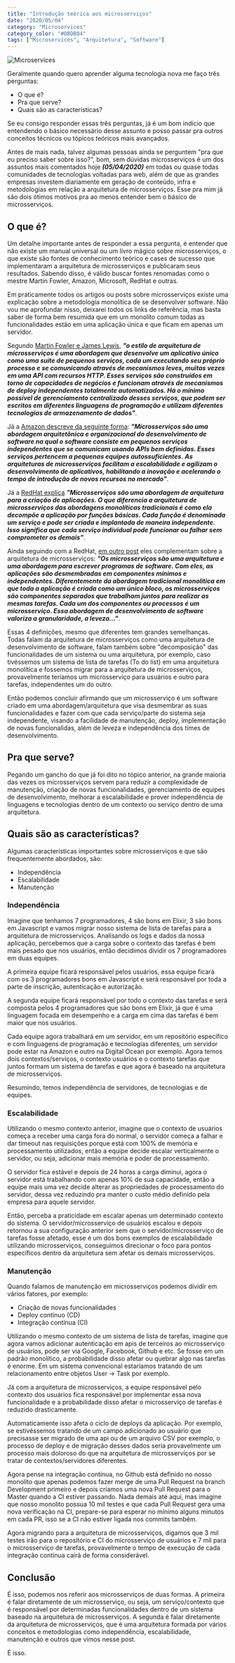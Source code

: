 ```yaml
---
title: "Introdução teórica aos microsserviços"
date: "2020/05/04"
category: "Microservices"
category_color: "#DBDB04"
tags: ["Microservices", "Arquitetura", "Software"]
---
```


![Microservices](microservices.jpg)

Geralmente quando quero aprender alguma tecnologia nova me faço três perguntas:

- O que é?
- Pra que serve?
- Quais são as características?

Se eu consigo responder essas três perguntas, já é um bom indício que entendendo o básico necessário desse assunto e posso passar pra outros conceitos técnicos ou tópicos teóricos mais avançados.

Antes de mais nada, talvez algumas pessoas ainda se perguntem "pra que eu preciso saber sobre isso?", bom, sem dúvidas microsserviços é um dos assuntos mais comentados hoje ***(05/04/2020)*** em todas ou quase todas comunidades de tecnologias voltadas para web, além de que as grandes empresas investem diariamente em geração de conteúdo, infra e metodologias em relação a arquitetura de microsserviços. Esse pra mim já são dois ótimos motivos pra ao menos entender bem o básico de microsserviços.

## O que é?

Um detalhe importante antes de responder a essa pergunta, é entender que não existe um manual universal ou um livro mágico sobre microsserviços, o que existe são fontes de conhecimento teórico e cases de sucesso que implementaram a arquitetura de microsserviços e publicaram seus resultados. Sabendo disso, é válido buscar fontes renomadas como o mestre Martin Fowler, Amazon, Microsoft, RedHat e outras.

Em praticamente todos os artigos ou posts sobre microsserviços existe uma explicação sobre a metodologia monolítica de se desenvolver software. Não vou me aprofundar nisso, deixarei todos os links de referência, mas basta saber de forma bem resumida que em um monolito comum todas as funcionalidades estão em uma aplicação única e que ficam em apenas um servidor.

Segundo [Martin Fowler e James Lewis](https://www.thoughtworks.com/pt/insights/blog/microservices-nutshell), ***"o estilo de arquitetura de microsserviços é uma abordagem que desenvolve um aplicativo único como uma suite de pequenos serviços, cada um executando seu próprio processo e se comunicando através de mecanismos leves, muitas vezes em uma API com recursos HTTP. Esses serviços são construídos em torno de capacidades de negócios e funcionam através de mecanismos de deploy independentes totalmente automatizados. Há o mínimo possível de gerenciamento centralizado desses serviços, que podem ser escritos em diferentes linguagens de programação e utilizam diferentes tecnologias de armazenamento de dados"***.

Já a [Amazon descreve da seguinte forma](https://aws.amazon.com/pt/microservices/): ***"Microsserviços são uma abordagem arquitetônica e organizacional do desenvolvimento de software na qual o software consiste em pequenos serviços independentes que se comunicam usando APIs bem definidas. Esses serviços pertencem a pequenas equipes autossuficientes***.
***As arquiteturas de microsserviços facilitam a escalabilidade e agilizam o desenvolvimento de aplicativos, habilitando a inovação e acelerando o tempo de introdução de novos recursos no mercado"***.

Já a [RedHat explica](https://www.redhat.com/pt-br/topics/microservices/what-are-microservices) ***"Microsserviços são uma abordagem de arquitetura para a criação de aplicações. O que diferencia a arquitetura de microsserviços das abordagens monolíticas tradicionais é como ela decompõe a aplicação por funções básicas. Cada função é denominada um serviço e pode ser criada e implantada de maneira independente. Isso significa que cada serviço individual pode funcionar ou falhar sem comprometer os demais"***.

Ainda seguindo com a RedHat, [em outro post](https://www.redhat.com/pt-br/topics/microservices/what-are-microservices) eles complementam sobre a arquitetura de microsserviços: ***"Os microsserviços são uma arquitetura e uma abordagem para escrever programas de software. Com eles, as aplicações são desmembradas em componentes mínimos e independentes. Diferentemente da abordagem tradicional monolítica em que toda a aplicação é criada como um único bloco, os microsserviços são componentes separados que trabalham juntos para realizar as mesmas tarefas. Cada um dos componentes ou processos é um microsserviço. Essa abordagem de desenvolvimento de software valoriza a granularidade, a leveza..."***.

Essas 4 definições, mesmo que diferentes tem grandes semelhanças. Todas falam da arquitetura de microsserviços como uma arquitetura de desenvolvimento de software, falam também sobre "decomposição" das funcionalidades de um sistema ou uma arquitetura, por exemplo, caso tivéssemos um sistema de lista de tarefas (To do list) em uma arquitetura monolítica e fossemos migrar para a arquitetura de microsserviços, provavelmente teríamos um microsserviço para usuários e outro para tarefas, independentes um do outro.

Então podemos concluir afirmando que um microsserviço é um software criado em uma abordagem/arquitetura que visa desmembrar as suas funcionalidades e fazer com que cada serviço/parte do sistema seja independente, visando a facilidade de manutenção, deploy, implementação de novas funcionalidas, além de leveza e independência dos times de desenvolvimento.

## Pra que serve?

Pegando um gancho do que já foi dito no tópico anterior, na grande maioria das vezes os microsserviços servem para reduzir a complexidade de manutenção, criação de novas funcionalidades, gerenciamento de equipes de desenvolvimento, melhorar a escalabilidade e prover independência de linguagens e tecnologias dentro de um contexto ou serviço dentro de uma arquitetura.

## Quais são as características?

Algumas características importantes sobre microsserviços e que são frequentemente abordados, são:

- Independência
- Escalabilidade
- Manutenção

### Independência

Imagine que tenhamos 7 programadores, 4 são bons em Elixir, 3 são bons em Javascript e vamos migrar nosso sistema de lista de tarefas para a arquitetura de microsserviços. Analisando os logs e dados da nossa aplicação, percebemos que a carga sobre o contexto das tarefas é bem mais pesado que nos usuários, então decidimos dividir os 7 programadores em duas equipes.

A primeira equipe ficará responsável pelos usuários, essa equipe ficará com os 3 programadores bons em Javascript e será responsável por toda a parte de inscrição, autenticação e autorização.

A segunda equipe ficará responsável por todo o contexto das tarefas e será composta pelos 4 programadores que são bons em Elixir, já que é uma linguagem focada em desempenho e a carga em cima das tarefas é bem maior que nos usuários.

Cada equipe agora trabalhará em um servidor, em um repositório específico e com linguagens de programação e tecnologias diferentes, um servidor pode estar na Amazon e outro na Digital Ocean por exemplo. Agora temos dois contextos/serviços, o contexto usuários e o contexto tarefas que juntos formam um sistema de tarefas e que agora é baseado na arquitetura de microsserviços.

Resumindo, temos independência de servidores, de tecnologias e de equipes.

### Escalabilidade

Utilizando o mesmo contexto anterior, imagine que o contexto de usuários começa a receber uma carga fora do normal, o servidor começa a falhar e dar timeout nas requisições porque está com 100% de memória e processamento utilizados, então a equipe decide escalar verticalmente o servidor, ou seja, adicionar mais memória e poder de processamento.

O servidor fica estável e depois de 24 horas a carga diminui, agora o servidor está trabalhando com apenas 10% de sua capacidade, então a equipe mais uma vez decide alterar as propriedades de processamento do servidor, dessa vez reduzindo pra manter o custo médio definido pela empresa para aquele servidor.

Então, perceba a praticidade em escalar apenas um determinado contexto do sistema. O servidor/microsserviço de usuários escalou e depois retornou a sua configuração anterior sem que o servidor/microsserviço de tarefas fosse afetado, esse é um dos bons exemplos de escalabilidade utilizando microsserviços, conseguimos direcionar o foco para pontos específicos dentro da arquitetura sem afetar os demais microsserviços.

### Manutenção

Quando falamos de manutenção em microsserviços podemos dividir em vários fatores, por exemplo:

- Criação de novas funcionalidades
- Deploy contínuo (CD)
- Integração contínua (CI)

Utilizando o mesmo contexto de um sistema de lista de tarefas, imagine que agora vamos adicionar autenticação em apis de terceiros ao microsserviço de usuários, pode ser via Google, Facebook, Github e etc. Se fosse em um padrão monolítico, a probabilidade disso afetar ou quebrar algo nas tarefas é enorme. Em um sistema convencional estaríamos tratando de um relacionamento entre objetos User -> Task por exemplo.

Já com a arquitetura de microsserviços, a equipe responsável pelo contexto dos usuários fica responsável por implementar essa nova funcionalidade e a probabilidade disso afetar o microsserviço de tarefas é reduzido drasticamente.

Automaticamente isso afeta o ciclo de deploys da aplicação. Por exemplo, se estivéssemos tratando de um campo adicionado ao usuário que precisasse ser migrado de uma api ou de um arquivo CSV por exemplo, o processo de deploy e de migração desses dados seria provavelmente um processo mais doloroso do que na arquitetura de microsserviços por se tratar de contextos/servidores diferentes.

Agora pense na integração contínua, no Github está definido no nosso monolito que apenas podemos fazer merge de uma Pull Request na branch Development primeiro e depois criamos uma nova Pull Request para o Master quando a CI estiver passando. Nada demais até aqui, mas imagine que nosso monolito possua 10 mil testes e que cada Pull Request gera uma nova verificação na CI, prepare-se para esperar no mínimo alguns minutos em cada PR, isso se a CI não estiver ligada nos commits também.

Agora migrando para a arquitetura de microsserviços, digamos que 3 mil testes irão para o repositório e CI do microsserviço de usuários e 7 mil para o microsserviço de tarefas, provavelmente o tempo de execução de cada integração contínua cairá de forma considerável.

## Conclusão

É isso, podemos nos referir aos microsserviços de duas formas. A primeira é falar diretamente de um microsserviço, ou seja, um serviço/contexto que é responsável por determinadas funcionalidades dentro de um sistema baseado na arquitetura de microsserviços. A segunda é falar diretamente da arquitetura de microsserviços, que é uma arquitetura formada por vários conceitos e metodologias como independência, escalabilidade, manutenção e outros que vimos nesse post.

É isso.